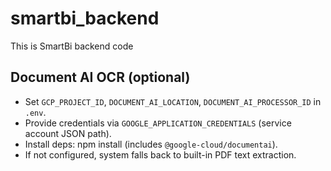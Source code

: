 # smartbi_backend
This is SmartBi backend code

## Document AI OCR (optional)
- Set `GCP_PROJECT_ID`, `DOCUMENT_AI_LOCATION`, `DOCUMENT_AI_PROCESSOR_ID` in `.env`.
- Provide credentials via `GOOGLE_APPLICATION_CREDENTIALS` (service account JSON path).
- Install deps: npm install (includes `@google-cloud/documentai`).
- If not configured, system falls back to built-in PDF text extraction.
